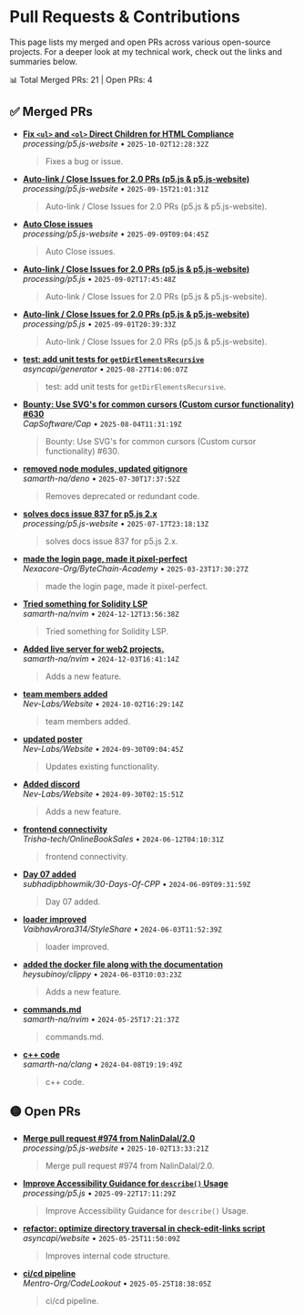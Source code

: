 # Pull Requests & Contributions

This page lists my merged and open PRs across various open-source projects. For a deeper look at my technical work, check out the links and summaries below.

<!-- PRS-START -->

📊 Total Merged PRs: 21 | Open PRs: 4

## ✅ Merged PRs
- **[Fix `<ul>` and `<ol>` Direct Children for HTML Compliance](https://github.com/processing/p5.js-website/pull/974)**  
  _processing/p5.js-website_ • `2025-10-02T12:28:32Z`  
  > Fixes a bug or issue.

- **[Auto-link / Close Issues for 2.0 PRs (p5.js & p5.js-website)](https://github.com/processing/p5.js-website/pull/919)**  
  _processing/p5.js-website_ • `2025-09-15T21:01:31Z`  
  > Auto-link / Close Issues for 2.0 PRs (p5.js & p5.js-website).

- **[Auto Close issues](https://github.com/processing/p5.js-website/pull/952)**  
  _processing/p5.js-website_ • `2025-09-09T09:04:45Z`  
  > Auto Close issues.

- **[Auto-link / Close Issues for 2.0 PRs (p5.js & p5.js-website)](https://github.com/processing/p5.js/pull/8064)**  
  _processing/p5.js_ • `2025-09-02T17:45:48Z`  
  > Auto-link / Close Issues for 2.0 PRs (p5.js & p5.js-website).

- **[Auto-link / Close Issues for 2.0 PRs (p5.js & p5.js-website)](https://github.com/processing/p5.js/pull/8025)**  
  _processing/p5.js_ • `2025-09-01T20:39:33Z`  
  > Auto-link / Close Issues for 2.0 PRs (p5.js & p5.js-website).

- **[test: add unit tests for `getDirElementsRecursive`](https://github.com/asyncapi/generator/pull/1679)**  
  _asyncapi/generator_ • `2025-08-27T14:06:07Z`  
  > test: add unit tests for `getDirElementsRecursive`.

- **[Bounty: Use SVG's for common cursors (Custom cursor functionality) #630](https://github.com/CapSoftware/Cap/pull/722)**  
  _CapSoftware/Cap_ • `2025-08-04T11:31:19Z`  
  > Bounty: Use SVG's for common cursors (Custom cursor functionality) #630.

- **[removed node modules, updated gitignore](https://github.com/samarth-na/deno/pull/1)**  
  _samarth-na/deno_ • `2025-07-30T17:37:52Z`  
  > Removes deprecated or redundant code.

- **[solves docs issue 837 for p5.js 2.x](https://github.com/processing/p5.js-website/pull/879)**  
  _processing/p5.js-website_ • `2025-07-17T23:18:13Z`  
  > solves docs issue 837 for p5.js 2.x.

- **[made the login page, made it pixel-perfect](https://github.com/Nexacore-Org/ByteChain-Academy/pull/26)**  
  _Nexacore-Org/ByteChain-Academy_ • `2025-03-23T17:30:27Z`  
  > made the login page, made it pixel-perfect.

- **[Tried something for Solidity LSP](https://github.com/samarth-na/nvim/pull/4)**  
  _samarth-na/nvim_ • `2024-12-12T13:56:38Z`  
  > Tried something for Solidity LSP.

- **[Added live server for web2 projects.](https://github.com/samarth-na/nvim/pull/3)**  
  _samarth-na/nvim_ • `2024-12-03T16:41:14Z`  
  > Adds a new feature.

- **[team members added](https://github.com/Nev-Labs/Website/pull/3)**  
  _Nev-Labs/Website_ • `2024-10-02T16:29:14Z`  
  > team members added.

- **[updated poster](https://github.com/Nev-Labs/Website/pull/2)**  
  _Nev-Labs/Website_ • `2024-09-30T09:04:45Z`  
  > Updates existing functionality.

- **[Added discord](https://github.com/Nev-Labs/Website/pull/1)**  
  _Nev-Labs/Website_ • `2024-09-30T02:15:51Z`  
  > Adds a new feature.

- **[frontend connectivity](https://github.com/Trisha-tech/OnlineBookSales/pull/161)**  
  _Trisha-tech/OnlineBookSales_ • `2024-06-12T04:10:31Z`  
  > frontend connectivity.

- **[Day 07 added](https://github.com/subhadipbhowmik/30-Days-Of-CPP/pull/155)**  
  _subhadipbhowmik/30-Days-Of-CPP_ • `2024-06-09T09:31:59Z`  
  > Day 07 added.

- **[loader improved](https://github.com/VaibhavArora314/StyleShare/pull/89)**  
  _VaibhavArora314/StyleShare_ • `2024-06-03T11:52:39Z`  
  > loader improved.

- **[added the docker file along with the documentation](https://github.com/heysubinoy/clippy/pull/33)**  
  _heysubinoy/clippy_ • `2024-06-03T10:03:23Z`  
  > Adds a new feature.

- **[commands.md](https://github.com/samarth-na/nvim/pull/1)**  
  _samarth-na/nvim_ • `2024-05-25T17:21:37Z`  
  > commands.md.

- **[c++ code](https://github.com/samarth-na/clang/pull/1)**  
  _samarth-na/clang_ • `2024-04-08T19:19:49Z`  
  > c++ code.

## 🟡 Open PRs
- **[Merge pull request #974 from NalinDalal/2.0](https://github.com/processing/p5.js-website/pull/983)**  
  _processing/p5.js-website_ • `2025-10-02T13:33:21Z`  
  > Merge pull request #974 from NalinDalal/2.0.

- **[Improve Accessibility Guidance for `describe()` Usage](https://github.com/processing/p5.js/pull/8101)**  
  _processing/p5.js_ • `2025-09-22T17:11:29Z`  
  > Improve Accessibility Guidance for `describe()` Usage.

- **[refactor: optimize directory traversal in check-edit-links script](https://github.com/asyncapi/website/pull/4126)**  
  _asyncapi/website_ • `2025-05-25T11:50:09Z`  
  > Improves internal code structure.

- **[ci/cd pipeline](https://github.com/Mentro-Org/CodeLookout/pull/27)**  
  _Mentro-Org/CodeLookout_ • `2025-05-25T18:38:05Z`  
  > ci/cd pipeline.

<!-- PRS-END -->
